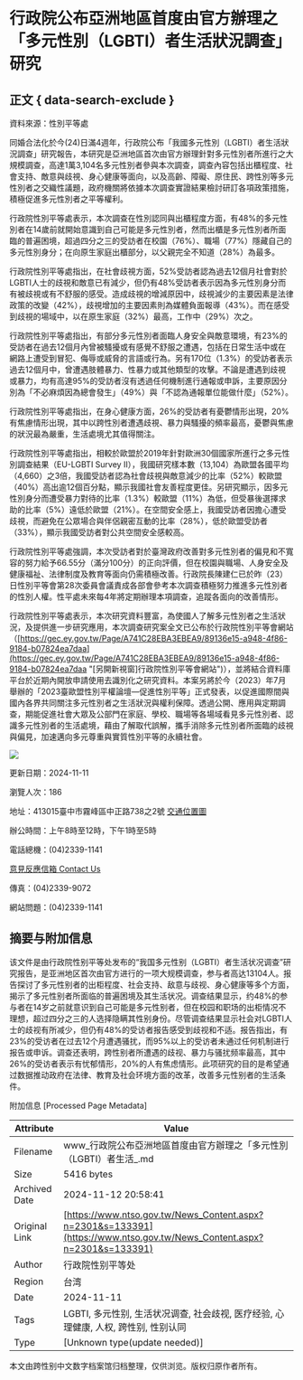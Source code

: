 # 行政院公布亞洲地區首度由官方辦理之「多元性別（LGBTI）者生活狀況調查」研究

## 正文 { data-search-exclude }


資料來源：性別平等處

同婚合法化於今(24)日滿4週年，行政院公布「我國多元性別（LGBTI）者生活狀況調查」研究報告，本研究是亞洲地區首次由官方辦理針對多元性別者所進行之大規模調查，高達1萬3,104名多元性別者參與本次調查，調查內容包括出櫃程度、社會支持、敵意與歧視、身心健康等面向，以及高齡、障礙、原住民、跨性別等多元性別者之交織性議題，政府機關將依據本次調查實證結果檢討研訂各項政策措施，積極促進多元性別者之平等權利。

行政院性別平等處表示，本次調查在性別認同與出櫃程度方面，有48%的多元性別者在14歲前就開始意識到自己可能是多元性別者，然而出櫃是多元性別者所面臨的普遍困境，超過四分之三的受訪者在校園（76%）、職場（77%）隱藏自己的多元性別身分；在向原生家庭出櫃部分，以父親完全不知道（28%）為最多。

行政院性別平等處指出，在社會歧視方面，52%受訪者認為過去12個月社會對於LGBTI人士的歧視和敵意已有減少，但仍有48%受訪者表示因為多元性別身分而有被歧視或有不舒服的感受。造成歧視的增減原因中，歧視減少的主要因素是法律政策的改變（42%），歧視增加的主要因素則為媒體負面報導（43%）。而在感受到歧視的場域中，以在原生家庭（32%）最高，工作中（29%）次之。

行政院性別平等處指出，有部分多元性別者面臨人身安全與敵意環境，有23%的受訪者在過去12個月內曾被騷擾或有感覺不舒服之遭遇，包括在日常生活中或在網路上遭受到冒犯、侮辱或威脅的言語或行為。另有170位（1.3%）的受訪者表示過去12個月中，曾遭遇肢體暴力、性暴力或其他類型的攻擊。不論是遭遇到歧視或暴力，均有高達95%的受訪者沒有透過任何機制進行通報或申訴，主要原因分別為「不必麻煩因為總會發生」（49%）與「不認為通報單位能做什麼」（52%）。

行政院性別平等處指出，在身心健康方面，26%的受訪者有憂鬱情形出現，20%有焦慮情形出現，其中以跨性別者遭遇歧視、暴力與騷擾的頻率最高，憂鬱與焦慮的狀況最為嚴重，生活處境尤其值得關注。

行政院性別平等處指出，相較於歐盟於2019年針對歐洲30個國家所進行之多元性別調查結果（EU-LGBTI Survey II），我國研究樣本數（13,104）為歐盟各國平均（4,660）之3倍，我國受訪者認為社會歧視與敵意減少的比率（52%）較歐盟（40%）高出逾12個百分點，顯示我國社會友善程度更佳。另研究顯示，因多元性別身分而遭受暴力對待的比率（1.3%）較歐盟（11%）為低，但受暴後選擇求助的比率（5%）遠低於歐盟（21%）。在空間安全感上，我國受訪者因擔心遭受歧視，而避免在公眾場合與伴侶親密互動的比率（28%），低於歐盟受訪者（33%），顯示我國受訪者對公共空間安全感較高。

行政院性別平等處強調，本次受訪者對於臺灣政府改善對多元性別者的偏見和不寬容的努力給予66.55分（滿分100分）的正向評價，但在校園與職場、人身安全及健康福祉、法律制度及教育等面向仍需積極改善。行政院長陳建仁已於昨（23）日性別平等會第28次委員會議責成各部會參考本次調查積極努力推進多元性別者的性別人權。性平處未來每4年將定期辦理本項調查，追蹤各面向的改善情形。

行政院性別平等處表示，本次研究資料豐富，為使國人了解多元性別者之生活狀況，及提供進一步研究應用，本次調查研究案全文已公布於行政院性別平等會網站（[https://gec.ey.gov.tw/Page/A741C28EBA3EBEA9/89136e15-a948-4f86-9184-b07824ea7daa](https://gec.ey.gov.tw/Page/A741C28EBA3EBEA9/89136e15-a948-4f86-9184-b07824ea7daa "[另開新視窗]行政院性別平等會網站")），並將結合資料庫平台於近期內開放申請使用去識別化之研究資料。本案另將於今（2023）年7月舉辦的「2023臺歐盟性別平權論壇—促進性別平等」正式發表，以促進國際間與國內各界共同關注多元性別者之生活狀況與權利保障。透過公開、應用與定期調查，期能促進社會大眾及公部門在家庭、學校、職場等各場域看見多元性別者、認識多元性別者的生活處境，藉由了解取代誤解，攜手消除多元性別者所面臨的歧視與偏見，加速邁向多元尊重與實質性別平等的永續社會。

![](https://file.moc.gov.tw/001/Upload/499/relpic/-1/499/2684cdcf-4b35-496e-a32b-fbbedf0def0e.jpg)

更新日期：2024-11-11

瀏覽人次：186

地址：413015臺中市霧峰區中正路738之2號 [交通位置圖](https://www.ntso.gov.tw/cp.aspx?n=2249 "[另開新視窗]交通位置圖")

辦公時間：上午8時至12時，下午1時至5時

電話總機：(04)2339-1141

[意見反應信箱 Contact Us](https://www.ntso.gov.tw/MessageRead.aspx?n=2305&sms=11663 "[另開新視窗]意見反應信箱")

傳真：(04)2339-9072

網站問題：(04)2339-1141

## 摘要与附加信息

<!-- tcd_abstract -->
该文件是由行政院性别平等处发布的“我国多元性别（LGBTI）者生活状况调查”研究报告，是亚洲地区首次由官方进行的一项大规模调查，参与者高达13104人。报告探讨了多元性别者的出柜程度、社会支持、敌意与歧视、身心健康等多个方面，揭示了多元性别者所面临的普遍困境及其生活状况。调查结果显示，约48%的参与者在14岁之前就意识到自己可能是多元性别者，但在校园和职场的出柜情况不理想，超过四分之三的人选择隐瞒其性别身份。尽管调查结果显示社会对LGBTI人士的歧视有所减少，但仍有48%的受访者报告感受到歧视和不适。报告指出，有23%的受访者在过去12个月遭遇骚扰，而95%以上的受访者未通过任何机制进行报告或申诉。调查还表明，跨性别者所遭遇的歧视、暴力与骚扰频率最高，其中26%的受访者表示有忧郁情形，20%的人有焦虑情形。此项研究的目的是希望通过数据推动政府在法律、教育及社会环境方面的改革，改善多元性别者的生活条件。
<!-- tcd_abstract_end -->

附加信息 [Processed Page Metadata]

| Attribute       | Value                                  |
|-----------------|----------------------------------------|
| Filename        | www_行政院公布亞洲地區首度由官方辦理之「多元性別（LGBTI）者生活_.md                             |
| Size            | 5416 bytes                           |
| Archived Date   | 2024-11-12 20:58:41                             |
| Original Link   | [https://www.ntso.gov.tw/News_Content.aspx?n=2301&s=133391](https://www.ntso.gov.tw/News_Content.aspx?n=2301&s=133391)                       |
| Author          | 行政院性别平等处                               |
| Region          | 台湾                               |
| Date            | 2024-11-11                                 |
| Tags            | LGBTI, 多元性别, 生活状况调查, 社会歧视, 医疗经验, 心理健康, 人权, 跨性别, 性别认同                                 |
| Type            | [Unknown type(update needed)]                                 |
<!-- tcd_table_end -->

本文由跨性别中文数字档案馆归档整理，仅供浏览。版权归原作者所有。
